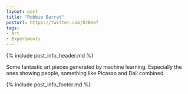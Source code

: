 ```yaml
---
layout: post
title: "Robbie Barrat"
posturl: https://twitter.com/DrBeef_
tags:
- Art
- Experiments
---
```


{% include post_info_header.md %}

Some fantastic art pieces generated by machine learning. Especially the ones showing people, something like Picasso and Dali combined.

<!--more-->
{% include post_info_footer.md %}

